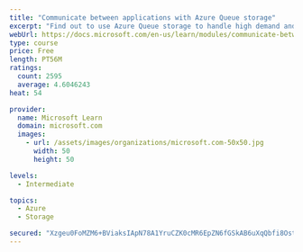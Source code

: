 ```yaml
---
title: "Communicate between applications with Azure Queue storage"
excerpt: "Find out to use Azure Queue storage to handle high demand and improve resilience in your distributed applications."
webUrl: https://docs.microsoft.com/en-us/learn/modules/communicate-between-apps-with-azure-queue-storage/
type: course
price: Free
length: PT56M
ratings:
  count: 2595
  average: 4.6046243
heat: 54

provider:
  name: Microsoft Learn
  domain: microsoft.com
  images:
    - url: /assets/images/organizations/microsoft.com-50x50.jpg
      width: 50
      height: 50

levels:
  - Intermediate

topics:
  - Azure
  - Storage

secured: "Xzgeu0FoMZM6+BViaksIApN78A1YruCZK0cMR6EpZN6fGSkAB6uXqQbfi8Ostnpz+vXctPRsmJ9tq2auTl24nysOIw2YZJZg8m7Ep5qAR4LWORT9iU37669c+WJ0Vp8b1OuQ4kfccEwnjuJjmgYy1msq8fmiW/K+3EN3mc7+m56XqbwTOR4KG3GVNcqads3VlAkGr0iyZGe5fv6+QO/VrYnyxX0WFwMPfGdc27VBCzV8fTu7JKy+ZUeG5gSEdctBVrXEwllqhb+OwTfEiVJTXL7dTvFiKc6+fgDZnxR4q9orfXHGB5Hg19V6O1/ltPCKapMDat6uV5NYauH8Kqf3/9hBG3nhJt4kSGrG+wB2sHe58/lJnCPGflIdEumwXTPeufu0/2XfZAet84kcPXUw8DdW5OHo9vUjD9KQpuZ9wQw=;GHgnpx0gDGp21ZNdqmWMcQ=="
---
```


